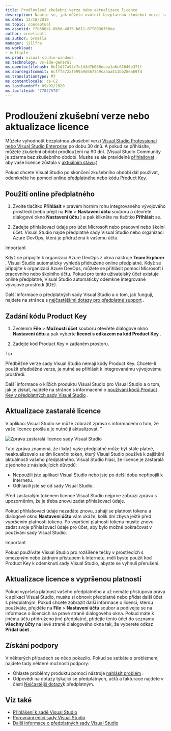 ```yaml
---
title: Prodloužení zkušební verze nebo aktualizace licence
description: Naučte se, jak můžete uvolnit bezplatnou zkušební verzi sady Visual Studio, používat online předplatné nebo kód Product Key k odemknutí sady Visual Studio a aktualizovat zastaralou nebo prošlou licenci.
ms.date: 12/18/2019
ms.topic: conceptual
ms.assetid: ffb580a1-8b5d-48f5-b811-87f8036f50ea
author: ornellaalt
ms.author: ornella
manager: jillfra
ms.workload:
- multiple
ms.prod: visual-studio-windows
ms.technology: vs-ide-general
ms.openlocfilehash: 8e11d77a94c7c1d3d7b038ecea1a6c61646e371f
ms.sourcegitcommit: 6cfffa72af599a9d667249caaaa411bb28ea69fd
ms.translationtype: MT
ms.contentlocale: cs-CZ
ms.lasthandoff: 09/02/2020
ms.locfileid: "77027570"
---
```

# <a name="extend-a-trial-version-or-update-a-license"></a>Prodloužení zkušební verze nebo aktualizace licence

Můžete vyhodnotit bezplatnou zkušební verzi [Visual Studio Professional nebo Visual Studio Enterprise](https://visualstudio.microsoft.com/vs/compare/) po dobu 30 dnů. A pokud se přihlásíte, můžete zkušební období prodlouženi na 90 dní. (Visual Studio Community je zdarma bez zkušebního období. Musíte se ale pravidelně [přihlašovat](signing-in-to-visual-studio.md) , aby vaše licence zůstala v [aktuálním stavu](#update-a-stale-license).)

Pokud chcete Visual Studio po skončení zkušebního období dál používat, odemkněte ho pomocí [online předplatného](#use-an-online-subscription) nebo [kódu Product Key](#enter-a-product-key).

## <a name="use-an-online-subscription"></a>Použití online předplatného

1. Zvolte tlačítko **Přihlásit** v pravém horním rohu integrovaného vývojového prostředí (nebo přejít na **File**  >  **Nastavení účtu** souboru a otevřete dialogové okno **Nastavení účtu** ) a pak klikněte na tlačítko **Přihlásit** se.

1. Zadejte přihlašovací údaje pro účet Microsoft nebo pracovní nebo školní účet. Visual Studio najde předplatné sady Visual Studio nebo organizaci Azure DevOps, která je přidružená k vašemu účtu.

> [!IMPORTANT]
> Když se připojíte k organizaci Azure DevOps z okna nástroje **Team Explorer** , Visual Studio automaticky vyhledá přidružené online předplatné. Když se připojíte k organizaci Azure DevOps, můžete se přihlásit pomocí Microsoft i pracovního nebo školního účtu. Pokud pro tento uživatelský účet existuje online předplatné, Visual Studio automaticky odemkne integrované vývojové prostředí (IDE).

Další informace o předplatných sady Visual Studio a o tom, jak fungují, najdete na stránce s [nejčastějšími dotazy pro předplatné support](https://visualstudio.microsoft.com/subscriptions/support/) .

## <a name="enter-a-product-key"></a>Zadání kódu Product Key

1. Zvolením **File**  >  **Možnosti účet** souboru otevřete dialogové okno **Nastavení účtu** a pak vyberte **licenci s odkazem na kód Product Key** .

1. Zadejte kód Product Key v zadaném prostoru.

> [!TIP]
> Předběžné verze sady Visual Studio nemají kódy Product Key. Chcete-li použít předběžné verze, je nutné se přihlásit k integrovanému vývojovému prostředí.

Další informace o klíčích produktu Visual Studio pro Visual Studio a o tom, jak je získat, najdete na stránce s informacemi o [používání kódů Product Key v předplatných sady Visual Studio](/visualstudio/subscriptions/product-keys) .

## <a name="update-a-stale-license"></a>Aktualizace zastaralé licence

V aplikaci Visual Studio se může zobrazit zpráva s informacemi o tom, že vaše licence prošla a je nutné ji aktualizovat. "

![Zpráva zastaralá licence sady Visual Studio](../ide/media/vs2017_stale-license.png)

Tato zpráva znamená, že i když vaše předplatné může být stále platné, neaktualizovalo se tím licenční token, který Visual Studio používá k zajištění aktuálnosti vašeho předplatného. Visual Studio hlásí, že licence je zastaralá z jednoho z následujících důvodů:

* Nepoužili jste aplikaci Visual Studio nebo jste po delší dobu nepřipojili k Internetu.
* Odhlásili jste se od sady Visual Studio.

Před zastaralým tokenem licence Visual Studio nejprve zobrazí zprávu s upozorněním, že je třeba znovu zadat přihlašovací údaje.

Pokud přihlašovací údaje nezadáte znovu, zahájí se platnost tokenu a dialogové okno **Nastavení účtu** vám ukáže, kolik dní zbývá ještě před vypršením platnosti tokenu. Po vypršení platnosti tokenu musíte znovu zadat svoje přihlašovací údaje pro účet, aby bylo možné pokračovat v používání sady Visual Studio.

> [!Important]
> Pokud používáte Visual Studio pro rozšířené tečky v prostředích s omezeným nebo žádným přístupem k Internetu, měli byste použít kód Product Key k odemknutí sady Visual Studio, abyste se vyhnuli přerušení.

## <a name="update-an-expired-license"></a>Aktualizace licence s vypršenou platností

Pokud vypršela platnost vašeho předplatného a už nemáte přístupová práva k aplikaci Visual Studio, musíte si obnovit předplatné nebo přidat další účet s předplatným. Pokud chcete zobrazit další informace o licenci, kterou používáte, přejděte na **File**  >  **Nastavení účtu** soubor a podívejte se na informace o licencích na pravé straně dialogového okna. Pokud máte k jinému účtu přidruženo jiné předplatné, přidejte tento účet do seznamu **všechny účty** na levé straně dialogového okna tak, že vyberete odkaz **Přidat účet** .

## <a name="get-support"></a>Získání podpory

V některých případech se něco pokazilo. Pokud se setkáte s problémem, najdete tady některé možnosti podpory:

* Ohlaste problémy produktu pomocí nástroje [nahlásit problém](how-to-report-a-problem-with-visual-studio.md) .
* Odpovědi na dotazy týkající se předplatných, účtů a fakturace najdete v části [Nejčastější dotazy](https://visualstudio.microsoft.com/subscriptions/support/)k předplatným.

## <a name="see-also"></a>Viz také

* [Přihlášení k sadě Visual Studio](../ide/signing-in-to-visual-studio.md)
* [Porovnání edicí sady Visual Studio](https://visualstudio.microsoft.com/vs/compare/)
* [Další informace o předplatných sady Visual Studio](/visualstudio/subscriptions/)
